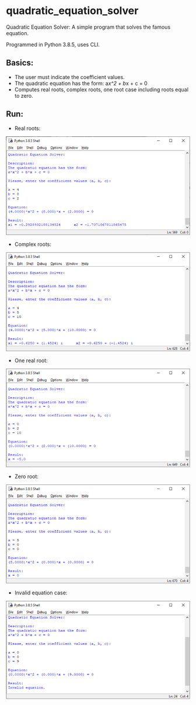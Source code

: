 # quadratic_equation_solver
Quadratic Equation Solver: A simple program that solves the famous equation.

Programmed in Python 3.8.5, uses CLI. 

## Basics:
- The user must indicate the coefficient values.
- The quadratic equation has the form: a*x^2 + b*x + c = 0
- Computes real roots, complex roots, one root case including roots equal to zero.

## Run:
- Real roots:
<p align="center"> <img src="https://github.com/irving-rs/quadratic_equation_solver/blob/master/Program_Execution_1.png"> </p>

- Complex roots:
<p align="center"> <img src="https://github.com/irving-rs/quadratic_equation_solver/blob/master/Program_Execution_2.png"> </p>

- One real root:
<p align="center"> <img src="https://github.com/irving-rs/quadratic_equation_solver/blob/master/Program_Execution_3.png"> </p>

- Zero root:
<p align="center"> <img src="https://github.com/irving-rs/quadratic_equation_solver/blob/master/Program_Execution_4.png"> </p>

- Invalid equation case:
<p align="center"> <img src="https://github.com/irving-rs/quadratic_equation_solver/blob/master/Program_Execution_5.png"> </p>
